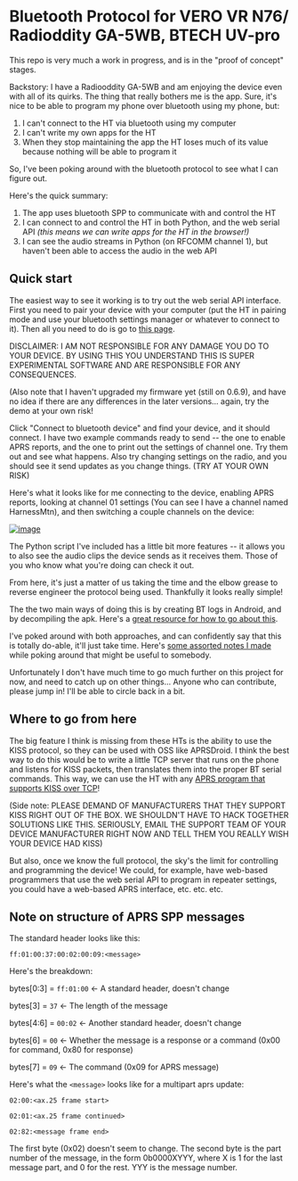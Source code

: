 # Bluetooth Protocol for VERO VR N76/ Radioddity GA-5WB, BTECH UV-pro

This repo is very much a work in progress, and is in the "proof of concept"
stages.

Backstory: I have a Radiooddity GA-5WB and am enjoying the device even with all
of its quirks. The thing that really bothers me is the app. Sure, it's nice to
be able to program my phone over bluetooth using my phone, but:

1. I can't connect to the HT via bluetooth using my computer
2. I can't write my own apps for the HT
3. When they stop maintaining the app the HT loses much of its value because
   nothing will be able to program it

So, I've been poking around with the bluetooth protocol to see what I can figure
out.

Here's the quick summary:

1. The app uses bluetooth SPP to communicate with and control the HT
2. I can connect to and control the HT in both Python, and the web serial API
   _(this means we can write apps for the HT in the browser!)_
3. I can see the audio streams in Python (on RFCOMM channel 1), but haven't been
   able to access the audio in the web API

## Quick start

The easiest way to see it working is to try out the web serial API interface.
First you need to pair your device with your computer (put the HT in pairing
mode and use your bluetooth settings manager or whatever to connect to it). Then
all you need to do is go to
[this page](https://html-preview.github.io/?url=https://github.com/khusmann/bt-ht-n76/blob/main/simple_connect.html).

DISCLAIMER: I AM NOT RESPONSIBLE FOR ANY DAMAGE YOU DO TO YOUR DEVICE. BY USING
THIS YOU UNDERSTAND THIS IS SUPER EXPERIMENTAL SOFTWARE AND ARE RESPONSIBLE FOR
ANY CONSEQUENCES.

(Also note that I haven't upgraded my firmware yet (still on 0.6.9), and have no
idea if there are any differences in the later versions... again, try the demo
at your own risk!

Click "Connect to bluetooth device" and find your device, and it should connect.
I have two example commands ready to send -- the one to enable APRS reports, and
the one to print out the settings of channel one. Try them out and see what
happens. Also try changing settings on the radio, and you should see it send
updates as you change things. (TRY AT YOUR OWN RISK)

Here's what it looks like for me connecting to the device, enabling APRS
reports, looking at channel 01 settings (You can see I have a channel named
HarnessMtn), and then switching a couple channels on the device:

[![image](https://github.com/user-attachments/assets/28ddb184-ede1-4a57-b963-c4549addbbd0)](https://html-preview.github.io/?url=https://github.com/khusmann/bt-ht-n76/blob/main/simple_connect.html)

The Python script I've included has a little bit more features -- it allows you
to also see the audio clips the device sends as it receives them. Those of you
who know what you're doing can check it out.

From here, it's just a matter of us taking the time and the elbow grease to
reverse engineer the protocol being used. Thankfully it looks really simple!

The the two main ways of doing this is by creating BT logs in Android, and by
decompiling the apk. Here's a
[great resource for how to go about this](https://reverse-engineering-ble-devices.readthedocs.io/en/latest/protocol_reveng/00_protocol_reveng.html).

I've poked around with both approaches, and can confidently say that this is
totally do-able, it'll just take time. Here's
[some assorted notes I made](NOTES.md) while poking around that might be useful
to somebody.

Unfortunately I don't have much time to go much further on this project for now,
and need to catch up on other things... Anyone who can contribute, please jump
in! I'll be able to circle back in a bit.

## Where to go from here

The big feature I think is missing from these HTs is the ability to use the KISS
protocol, so they can be used with OSS like APRSDroid. I think the best way to
do this would be to write a little TCP server that runs on the phone and listens
for KISS packets, then translates them into the proper BT serial commands. This
way, we can use the HT with any
[APRS program that supports KISS over TCP](https://github.com/ge0rg/aprsdroid/issues/300)!

(Side note: PLEASE DEMAND OF MANUFACTURERS THAT THEY SUPPORT KISS RIGHT OUT OF
THE BOX. WE SHOULDN'T HAVE TO HACK TOGETHER SOLUTIONS LIKE THIS. SERIOUSLY,
EMAIL THE SUPPORT TEAM OF YOUR DEVICE MANUFACTURER RIGHT NOW AND TELL THEM YOU
REALLY WISH YOUR DEVICE HAD KISS)

But also, once we know the full protocol, the sky's the limit for controlling
and programming the device! We could, for example, have web-based programmers
that use the web serial API to program in repeater settings, you could have a
web-based APRS interface, etc. etc. etc.

## Note on structure of APRS SPP messages

The standard header looks like this:

`ff:01:00:37:00:02:00:09:<message>`

Here's the breakdown:

bytes[0:3] = `ff:01:00` <- A standard header, doesn't change

bytes[3] = `37` <- The length of the message

bytes[4:6] = `00:02` <- Another standard header, doesn't change

bytes[6] = `00` <- Whether the message is a response or a command (0x00 for
command, 0x80 for response)

bytes[7] = `09` <- The command (0x09 for APRS message)

Here's what the `<message>` looks like for a multipart aprs update:

`02:00:<ax.25 frame start>`

`02:01:<ax.25 frame continued>`

`02:82:<message frame end>`

The first byte (0x02) doesn't seem to change. The second byte is the part number
of the message, in the form 0b0000XYYY, where X is 1 for the last message part,
and 0 for the rest. YYY is the message number.
